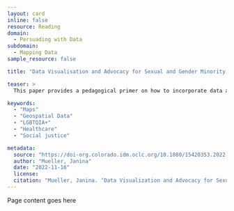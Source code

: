```yaml
---
layout: card
inline: false
resource: Reading
domain:
  - Persuading with Data
subdomain:
  - Mapping Data
sample_resource: false

title: "Data Visualisation and Advocacy for Sexual and Gender Minority Health"

teaser: >
  This paper provides a pedagogical primer on how to incorporate data and GIS-based advocacy into the classroom curriculum by offering a case study of LGBTQIA+ health challenges and barriers. In the paper’s Appendix, the paper’s author provides a sample lesson plan that invites students to critically evaluate maps and data visualizations that could be part of a data-based advocacy program, and develop strategies for how such maps might be used within a data-based advocacy campaign that seeks to advance the welfare of LGBTQIA+ communities. 

keywords:
  - "Maps"
  - "Geospatial Data"
  - "LGBTQIA+"
  - "Healthcare"
  - "Social justice"

metadata:
  source: "https://doi-org.colorado.idm.oclc.org/10.1080/15420353.2022.2139329"
  author: "Mueller, Janina"
  date: "2022-11-16"
  license: 
  citation: "Mueller, Janina. ‘Data Visualization and Advocacy for Sexual and Gender Minority Health.’ Journal of Map and Geography Libraries, vol. 18, no. 1-2, pp. 115-130. https://doi-org.colorado.idm.oclc.org/10.1080/15420353.2022.2139329."
---
```


Page content goes here

